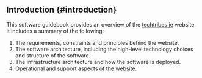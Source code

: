 ## Introduction {#introduction}This software guidebook provides an overview of the [techtribes.je](http://techtribes.je) website. It includes a summary of the following:1. The requirements, constraints and principles behind the website. 1. The software architecture, including the high-level technology choices and structure of the software. 1. The infrastructure architecture and how the software is deployed.1. Operational and support aspects of the website.